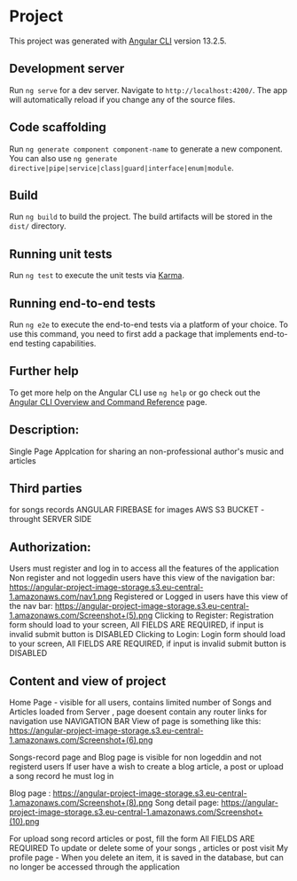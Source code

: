 # Project

This project was generated with [Angular CLI](https://github.com/angular/angular-cli) version 13.2.5.

## Development server

Run `ng serve` for a dev server. Navigate to `http://localhost:4200/`. The app will automatically reload if you change any of the source files.

## Code scaffolding

Run `ng generate component component-name` to generate a new component. You can also use `ng generate directive|pipe|service|class|guard|interface|enum|module`.

## Build

Run `ng build` to build the project. The build artifacts will be stored in the `dist/` directory.

## Running unit tests

Run `ng test` to execute the unit tests via [Karma](https://karma-runner.github.io).

## Running end-to-end tests

Run `ng e2e` to execute the end-to-end tests via a platform of your choice. To use this command, you need to first add a package that implements end-to-end testing capabilities.

## Further help

To get more help on the Angular CLI use `ng help` or go check out the [Angular CLI Overview and Command Reference](https://angular.io/cli) page.

## Description:
Single Page Applcation for sharing an non-professional author's music and articles

## Third parties
for songs records ANGULAR FIREBASE 
for images AWS S3 BUCKET - throught SERVER SIDE

## Authorization:
Users must register and log in to access all the features of the application
Non register and not loggedin users have this view of the navigation bar: https://angular-project-image-storage.s3.eu-central-1.amazonaws.com/nav1.png
Registered or Logged in users have this view of the nav bar: https://angular-project-image-storage.s3.eu-central-1.amazonaws.com/Screenshot+(5).png
Clicking to Register: Registration form should load to your screen, All FIELDS ARE REQUIRED, if input is invalid submit button is DISABLED
Clicking to Login: Login form should load to your screen, All FIELDS ARE REQUIRED, if input is invalid submit button is DISABLED

## Content and view of project

Home Page - visible for all users, contains limited number of Songs and Articles loaded from Server , page doesent contain any router links for navigation use NAVIGATION BAR 
View of page is something like this:  
https://angular-project-image-storage.s3.eu-central-1.amazonaws.com/Screenshot+(6).png

Songs-record page and Blog page is visible for non logeddin and not registerd users
If user have a wish to create a blog article, a post or upload a song record he must log in

Blog page : https://angular-project-image-storage.s3.eu-central-1.amazonaws.com/Screenshot+(8).png
Song detail page: https://angular-project-image-storage.s3.eu-central-1.amazonaws.com/Screenshot+(10).png

For upload song record articles or post, fill the form All FIELDS ARE REQUIRED
To update or delete some of your songs , articles or post visit My profile page - When you delete an item, it is saved in the database, but can no longer be accessed through the application
